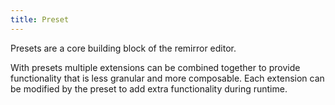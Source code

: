 ```yaml
---
title: Preset
---
```


Presets are a core building block of the remirror editor.

With presets multiple extensions can be combined together to provide functionality that is less
granular and more composable. Each extension can be modified by the preset to add extra
functionality during runtime.
